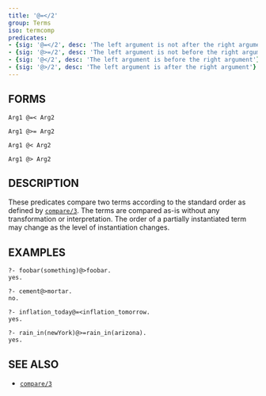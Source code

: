 ```yaml
---
title: '@=</2'
group: Terms
iso: termcomp
predicates:
- {sig: '@=</2', desc: 'The left argument is not after the right argument'}
- {sig: '@>=/2', desc: 'The left argument is not before the right argument'}
- {sig: '@</2', desc: 'The left argument is before the right argument'}
- {sig: '@>/2', desc: 'The left argument is after the right argument'}
---
```


## FORMS
```
Arg1 @=< Arg2

Arg1 @>= Arg2

Arg1 @< Arg2

Arg1 @> Arg2
```
## DESCRIPTION

These predicates compare two terms according to the standard order as defined by [`compare/3`](compare.html). The terms are compared as-is without any transformation or interpretation. The order of a partially instantiated term may change as the level of instantiation changes.

## EXAMPLES

```
?- foobar(something)@>foobar.
yes.
```

```
?- cement@>mortar.
no.
```

```
?- inflation_today@=<inflation_tomorrow.
yes.
```

```
?- rain_in(newYork)@>=rain_in(arizona).
yes.
```
## SEE ALSO

- [`compare/3`](compare.html)
